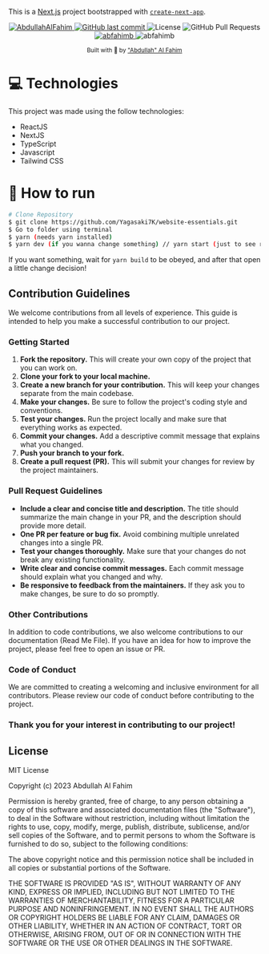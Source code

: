This is a [Next.js](https://nextjs.org/) project bootstrapped with [`create-next-app`](https://github.com/vercel/next.js/tree/canary/packages/create-next-app).

<p align="center">
   <a href="https://www.linkedin.com/in/abfahimb">
      <img alt="AbdullahAlFahim" src="https://img.shields.io/badge/-Abfahimb-5965e0?style=flat&logo=Linkedin&logoColor=white" />
   </a>

  <a href="https://img.shields.io/github/last-commit/abfahimb/good-deal-nextJs">
    <img alt="GitHub last commit" src="https://img.shields.io/github/last-commit/abfahimb/good-deal-nextJs">
  </a>
  <img alt="License" src="https://img.shields.io/badge/license-MIT-5965e0">
  <img alt="GitHub Pull Requests" src="https://img.shields.io/github/issues-pr/abfahimb/good-deal-nextJs
" />
  <a href="https://img.shields.io/github/stars/abfahimb/good-deal-nextJs">
    <img alt="abfahimb" src="https://img.shields.io/github/stars/abfahimb/good-deal-nextJs">
  </a>
<img alt="abfahimb" src="https://img.shields.io/twitter/follow/abfahimb?logoColor=%2300acee">
</p>

<div align="center">
  <sub> Built with 💜 by
    <a href="https://github.com/Yagasaki7K">"Abdullah" Al Fahim</a>
  </sub>
</div>

# 💻 Technologies

This project was made using the follow technologies:

* ReactJS
* NextJS
* TypeScript
* Javascript
* Tailwind CSS

# 🚧 How to run

```bash
# Clone Repository
$ git clone https://github.com/Yagasaki7K/website-essentials.git
$ Go to folder using terminal
$ yarn (needs yarn installed)
$ yarn dev (if you wanna change something) // yarn start (just to see running)
```

If you want something, wait for `yarn build` to be obeyed, and after that open a little change decision!

## Contribution Guidelines

We welcome contributions from all levels of experience. This guide is intended to help you make a successful contribution to our project.

### Getting Started

1. **Fork the repository.** This will create your own copy of the project that you can work on.
2. **Clone your fork to your local machine.**
3. **Create a new branch for your contribution.** This will keep your changes separate from the main codebase.
4. **Make your changes.** Be sure to follow the project's coding style and conventions.
5. **Test your changes.** Run the project locally and make sure that everything works as expected.
6. **Commit your changes.** Add a descriptive commit message that explains what you changed.
7. **Push your branch to your fork.**
8. **Create a pull request (PR).** This will submit your changes for review by the project maintainers.

### Pull Request Guidelines

* **Include a clear and concise title and description.** The title should summarize the main change in your PR, and the description should provide more detail.
* **One PR per feature or bug fix.** Avoid combining multiple unrelated changes into a single PR.
* **Test your changes thoroughly.** Make sure that your changes do not break any existing functionality.
* **Write clear and concise commit messages.** Each commit message should explain what you changed and why.
* **Be responsive to feedback from the maintainers.** If they ask you to make changes, be sure to do so promptly.

### Other Contributions

In addition to code contributions, we also welcome contributions to our documentation (Read Me File). If you have an idea for how to improve the project, please feel free to open an issue or PR.

### Code of Conduct

We are committed to creating a welcoming and inclusive environment for all contributors. Please review our code of conduct before contributing to the project.

### Thank you for your interest in contributing to our project!

## License

MIT License

Copyright (c) 2023 Abdullah Al Fahim

Permission is hereby granted, free of charge, to any person obtaining a copy
of this software and associated documentation files (the "Software"), to deal
in the Software without restriction, including without limitation the rights
to use, copy, modify, merge, publish, distribute, sublicense, and/or sell
copies of the Software, and to permit persons to whom the Software is
furnished to do so, subject to the following conditions:

The above copyright notice and this permission notice shall be included in all
copies or substantial portions of the Software.

THE SOFTWARE IS PROVIDED "AS IS", WITHOUT WARRANTY OF ANY KIND, EXPRESS OR
IMPLIED, INCLUDING BUT NOT LIMITED TO THE WARRANTIES OF MERCHANTABILITY,
FITNESS FOR A PARTICULAR PURPOSE AND NONINFRINGEMENT. IN NO EVENT SHALL THE
AUTHORS OR COPYRIGHT HOLDERS BE LIABLE FOR ANY CLAIM, DAMAGES OR OTHER
LIABILITY, WHETHER IN AN ACTION OF CONTRACT, TORT OR OTHERWISE, ARISING FROM,
OUT OF OR IN CONNECTION WITH THE SOFTWARE OR THE USE OR OTHER DEALINGS IN THE
SOFTWARE.